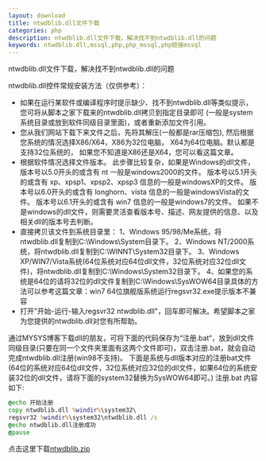 ```yaml
---
layout: download
title: ntwdblib.dll文件下载
categories: php
description: ntwdblib.dll文件下载，解决找不到ntwdblib.dll的问题
keywords: ntwdblib.dll,mssql,php,php_mssql,php链接mssql
---
```

ntwdblib.dll文件下载，解决找不到ntwdblib.dll的问题

ntwdblib.dll控件常规安装方法（仅供参考）：

* 如果在运行某软件或编译程序时提示缺少、找不到ntwdblib.dll等类似提示，您可将从脚本之家下载来的ntwdblib.dll拷贝到指定目录即可
  (一般是system系统目录或放到软件同级目录里面)，或者重新添加文件引用。 
* 您从我们网站下载下来文件之后，先将其解压(一般都是rar压缩包), 然后根据您系统的情况选择X86/X64，X86为32位电脑，
  X64为64位电脑。默认都是支持32位系统的， 如果您不知道是X86还是X64，您可以看这篇文章。 
* 根据软件情况选择文件版本。
 此步骤比较复杂，如果是Windows的dll文件， 
    版本号以5.0开头的或含有 nt 一般是windows2000的文件。 
    版本号以5.1开头的或含有 xp、xpsp1、xpsp2、xpsp3 信息的一般是windowsXP的文件。 
    版本号以6.0开头的或含有 longhorn、vista 信息的一般是windowsVista的文件。 
    版本号以6.1开头的或含有 win7 信息的一般是windows7的文件。 如果不是windows的dll文件，则需要灵活查看版本号、描述、网友提供的信息、以及相关dll的版本号去判断。 
* 直接拷贝该文件到系统目录里：
    1、Windows 95/98/Me系统，将ntwdblib.dll复制到C:\Windows\System目录下。
    2、Windows NT/2000系统，将ntwdblib.dll复制到C:\WINNT\System32目录下。
    3、Windows XP/WIN7/Vista系统(64位系统对应64位dll文件，32位系统对应32位dll文件)，将ntwdblib.dll复制到C:\Windows\System32目录下。
    4、如果您的系统是64位的请将32位的dll文件复制到C:\Windows\SysWOW64目录具体的方法可以参考这篇文章：win7 64位旗舰版系统运行regsvr32.exe提示版本不兼容
* 打开"开始-运行-输入regsvr32 ntwdblib.dll"，回车即可解决。希望脚本之家为您提供的ntwdblib.dll对您有所帮助。


通过MYSYS博客下载dll的朋友，可将下面的代码保存为“注册.bat“，放到dll文件同级目录(只要在同一个文件夹里面有这两个文件即可)，双击注册.bat，就会自动完成ntwdblib.dll注册(win98不支持)。
下面是系统与dll版本对应的注册bat文件(64位的系统对应64位dll文件，32位系统对应32位的dll文件，如果64位的系统安装32位的dll文件，请将下面的system32替换为SysWOW64即可。)
注册.bat 内容如下:

```bat
@echo 开始注册
copy ntwdblib.dll %windir%\system32\
regsvr32 %windir%\system32\ntwdblib.dll /s
@echo ntwdblib.dll注册成功
@pause

```

点击这里下载[ntwdblib.zip][1]

[1]: http://www.mysys.top/files/dll/ntwdblib.zip